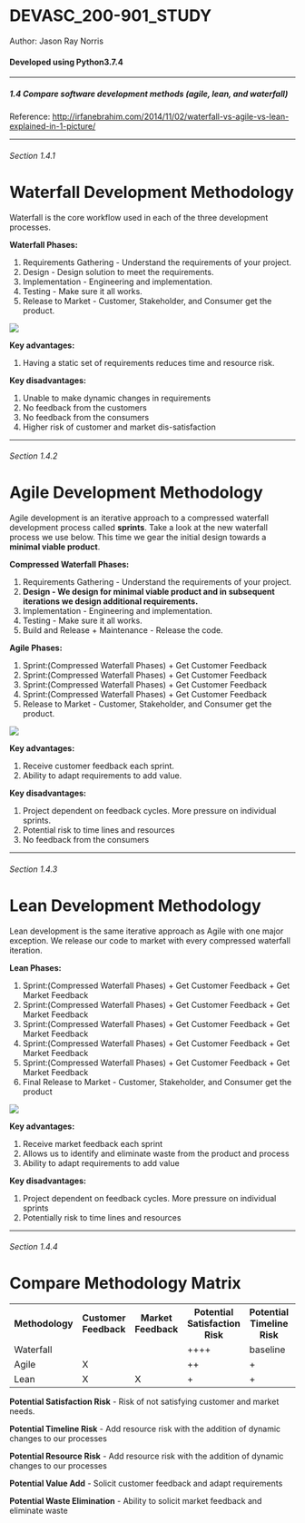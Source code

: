 # DEVASC_200-901_STUDY
<p>Author: Jason Ray Norris</p>
<h4>Developed using Python3.7.4</h4>
<hr>
<h5>1.4 Compare software development methods (agile, lean, and waterfall)

</h5>

Reference: http://irfanebrahim.com/2014/11/02/waterfall-vs-agile-vs-lean-explained-in-1-picture/

<hr>

<h6>Section 1.4.1</h6>

# Waterfall Development Methodology

Waterfall is the core workflow used in each of the three development processes.

<b>Waterfall Phases:</b>
1. Requirements Gathering - Understand the requirements of your project.
2. Design - Design solution to meet the requirements.
3. Implementation - Engineering and implementation.
4. Testing - Make sure it all works.
5. Release to Market - Customer, Stakeholder, and Consumer get the product.

<img src="https://i.ibb.co/v1wrk6J/waterfall-dev-process.jpg">

<b>Key advantages:</b>
1. Having a static set of requirements reduces time and resource risk.

<b>Key disadvantages:</b>
1. Unable to make dynamic changes in requirements
2. No feedback from the customers
3. No feedback from the consumers
4. Higher risk of customer and market dis-satisfaction


<hr>
<h6>Section 1.4.2</h6>

# Agile Development Methodology

Agile development is an iterative approach to a compressed waterfall development process called <b>sprints</b>.  Take a look at the new waterfall process we use below.
This time we gear the initial design towards a <b>minimal viable product</b>.

<b>Compressed Waterfall Phases:</b>
1. Requirements Gathering - Understand the requirements of your project.
2. <b>Design - We design for minimal viable product and in subsequent iterations we design additional requirements.</b>
3. Implementation - Engineering and implementation.
4. Testing - Make sure it all works.
5. Build and Release + Maintenance - Release the code.

<b>Agile Phases:</b>
1. Sprint:(Compressed Waterfall Phases) + Get Customer Feedback
2. Sprint:(Compressed Waterfall Phases) + Get Customer Feedback
3. Sprint:(Compressed Waterfall Phases) + Get Customer Feedback
4. Sprint:(Compressed Waterfall Phases) + Get Customer Feedback
5. Release to Market - Customer, Stakeholder, and Consumer get the product.

<img src="https://i.ibb.co/zGBBK9H/agile-dev-process.jpg">

<b>Key advantages:</b>
1. Receive customer feedback each sprint.
2. Ability to adapt requirements to add value.

<b>Key disadvantages:</b>
1. Project dependent on feedback cycles. More pressure on individual sprints.
2. Potential risk to time lines and resources
3. No feedback from the consumers

<hr>
<h6>Section 1.4.3</h6>

# Lean Development Methodology

Lean development is the same iterative approach as Agile with one major exception.  We release our code to market with every compressed waterfall iteration.
<br>

<b>Lean Phases:</b>
1. Sprint:(Compressed Waterfall Phases) + Get Customer Feedback + Get Market Feedback
2. Sprint:(Compressed Waterfall Phases) + Get Customer Feedback + Get Market Feedback
3. Sprint:(Compressed Waterfall Phases) + Get Customer Feedback + Get Market Feedback
4. Sprint:(Compressed Waterfall Phases) + Get Customer Feedback + Get Market Feedback
5. Sprint:(Compressed Waterfall Phases) + Get Customer Feedback + Get Market Feedback
6. Final Release to Market - Customer, Stakeholder, and Consumer get the product

<img src="https://i.ibb.co/DVMWwJY/lean-dev-process.jpg">

<b>Key advantages:</b>
1. Receive market feedback each sprint
2. Allows us to identify and eliminate waste from the product and process
3. Ability to adapt requirements to add value

<b>Key disadvantages:</b>
1. Project dependent on feedback cycles. More pressure on individual sprints
2. Potentially risk to time lines and resources

<hr>
<h6>Section 1.4.4</h6>

# Compare Methodology Matrix
<table style="width:100%">
  <tr>
    <th>Methodology</th>
    <th>Customer Feedback</th>
    <th>Market Feedback</th>
    <th>Potential Satisfaction Risk</th>
    <th>Potential Timeline Risk</th>
    <th>Potential Resource Risk</th>
    <th>Potential Value Add</th>
    <th>Potential Waste Elimination</th>
  </tr>
  <tr>
    <td>Waterfall</td>
    <td></td>
    <td></td>
    <td>++++</td>
    <td>baseline</td>
    <td>baseline</td>
    <td></td>
    <td></td>
  </tr>
  <tr>
    <td>Agile</td>
    <td>X</td>
    <td></td>
    <td>++</td>
    <td>+</td>
    <td>+</td>
    <td>+</td>
    <td></td>
  </tr>
  <tr>
    <td>Lean</td>
    <td>X</td>
    <td>X</td>
    <td>+</td>
    <td>+</td>
    <td>++</td>
    <td>++</td>
    <td>+</td>
  </tr>  
</table>

<b>Potential Satisfaction Risk</b> - Risk of not satisfying customer and market needs.

<b>Potential Timeline Risk</b> - Add resource risk with the addition of dynamic changes to our processes

<b>Potential Resource Risk</b> - Add resource risk with the addition of dynamic changes to our processes

<b>Potential Value Add</b> - Solicit customer feedback and adapt requirements

<b>Potential Waste Elimination</b> - Ability to solicit market feedback and eliminate waste









